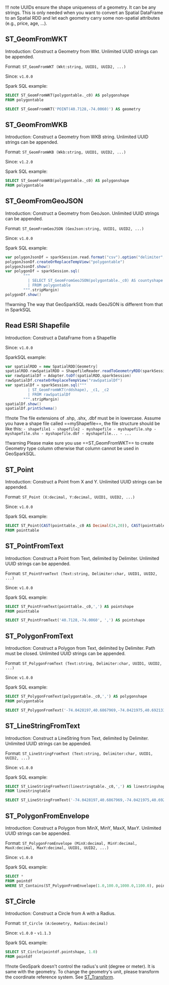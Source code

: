 !!! note
	UUIDs ensure the shape uniqueness of a geometry. It can be any strings. This is only needed when you want to convert an Spatial DataFrame to an Spatial RDD and let each geometry carry some non-spatial attributes (e.g., price, age, ...).
## ST_GeomFromWKT

Introduction: Construct a Geometry from Wkt. Unlimited UUID strings can be appended.

Format:
`ST_GeomFromWKT (Wkt:string, UUID1, UUID2, ...)`

Since: `v1.0.0`

Spark SQL example:
```SQL
SELECT ST_GeomFromWKT(polygontable._c0) AS polygonshape
FROM polygontable
```

```SQL
SELECT ST_GeomFromWKT('POINT(40.7128,-74.0060)') AS geometry
```

## ST_GeomFromWKB

Introduction: Construct a Geometry from WKB string. Unlimited UUID strings can be appended.

Format:
`ST_GeomFromWKB (Wkb:string, UUID1, UUID2, ...)`

Since: `v1.2.0`

Spark SQL example:
```SQL
SELECT ST_GeomFromWKB(polygontable._c0) AS polygonshape
FROM polygontable
```

## ST_GeomFromGeoJSON

Introduction: Construct a Geometry from GeoJson. Unlimited UUID strings can be appended.

Format: `ST_GeomFromGeoJSON (GeoJson:string, UUID1, UUID2, ...)`

Since: `v1.0.0`

Spark SQL example:
```Scala
var polygonJsonDf = sparkSession.read.format("csv").option("delimiter","\t").option("header","false").load(geoJsonGeomInputLocation)
polygonJsonDf.createOrReplaceTempView("polygontable")
polygonJsonDf.show()
var polygonDf = sparkSession.sql(
        """
          | SELECT ST_GeomFromGeoJSON(polygontable._c0) AS countyshape
          | FROM polygontable
        """.stripMargin)
polygonDf.show()
```

!!!warning
	The way that GeoSparkSQL reads GeoJSON is different from that in SparkSQL

## Read ESRI Shapefile
Introduction: Construct a DataFrame from a Shapefile

Since: `v1.0.0`

SparkSQL example:

```Scala
var spatialRDD = new SpatialRDD[Geometry]
spatialRDD.rawSpatialRDD = ShapefileReader.readToGeometryRDD(sparkSession.sparkContext, shapefileInputLocation)
var rawSpatialDf = Adapter.toDf(spatialRDD,sparkSession)
rawSpatialDf.createOrReplaceTempView("rawSpatialDf")
var spatialDf = sparkSession.sql("""
          | ST_GeomFromWKT(rddshape), _c1, _c2
          | FROM rawSpatialDf
        """.stripMargin)
spatialDf.show()
spatialDf.printSchema()
```

!!!note
	The file extensions of .shp, .shx, .dbf must be in lowercase. Assume you have a shape file called ==myShapefile==, the file structure should be like this:
	```
	- shapefile1
	- shapefile2
	- myshapefile
		- myshapefile.shp
		- myshapefile.shx
		- myshapefile.dbf
		- myshapefile...
		- ...
	```

!!!warning
	Please make sure you use ==ST_GeomFromWKT== to create Geometry type column otherwise that column cannot be used in GeoSparkSQL.
## ST_Point

Introduction: Construct a Point from X and Y. Unlimited UUID strings can be appended.

Format: `ST_Point (X:decimal, Y:decimal, UUID1, UUID2, ...)`

Since: `v1.0.0`

Spark SQL example:
```SQL
SELECT ST_Point(CAST(pointtable._c0 AS Decimal(24,20)), CAST(pointtable._c1 AS Decimal(24,20))) AS pointshape
FROM pointtable
```


## ST_PointFromText

Introduction: Construct a Point from Text, delimited by Delimiter. Unlimited UUID strings can be appended.

Format: `ST_PointFromText (Text:string, Delimiter:char, UUID1, UUID2, ...)`

Since: `v1.0.0`

Spark SQL example:
```SQL
SELECT ST_PointFromText(pointtable._c0,',') AS pointshape
FROM pointtable
```

```SQL
SELECT ST_PointFromText('40.7128,-74.0060', ',') AS pointshape
```

## ST_PolygonFromText

Introduction: Construct a Polygon from Text, delimited by Delimiter. Path must be closed. Unlimited UUID strings can be appended.

Format: `ST_PolygonFromText (Text:string, Delimiter:char, UUID1, UUID2, ...)`

Since: `v1.0.0`

Spark SQL example:
```SQL
SELECT ST_PolygonFromText(polygontable._c0,',') AS polygonshape
FROM polygontable
```

```SQL
SELECT ST_PolygonFromText('-74.0428197,40.6867969,-74.0421975,40.6921336,-74.0508020,40.6912794,-74.0428197,40.6867969', ',') AS polygonshape
```

## ST_LineStringFromText

Introduction: Construct a LineString from Text, delimited by Delimiter. Unlimited UUID strings can be appended.

Format: `ST_LineStringFromText (Text:string, Delimiter:char, UUID1, UUID2, ...)`

Since: `v1.0.0`

Spark SQL example:
```SQL
SELECT ST_LineStringFromText(linestringtable._c0,',') AS linestringshape
FROM linestringtable
```

```SQL
SELECT ST_LineStringFromText('-74.0428197,40.6867969,-74.0421975,40.6921336,-74.0508020,40.6912794', ',') AS linestringshape
```

## ST_PolygonFromEnvelope

Introduction: Construct a Polygon from MinX, MinY, MaxX, MaxY. Unlimited UUID strings can be appended.

Format: `ST_PolygonFromEnvelope (MinX:decimal, MinY:decimal, MaxX:decimal, MaxY:decimal, UUID1, UUID2, ...)`

Since: `v1.0.0`

Spark SQL example:
```SQL
SELECT *
FROM pointdf
WHERE ST_Contains(ST_PolygonFromEnvelope(1.0,100.0,1000.0,1100.0), pointdf.pointshape)
```

## ST_Circle

Introduction: Construct a Circle from A with a Radius.

Format: `ST_Circle (A:Geometry, Radius:decimal)`

Since: `v1.0.0` - `v1.1.3`

Spark SQL example:

```SQL
SELECT ST_Circle(pointdf.pointshape, 1.0)
FROM pointdf
```

!!!note
	GeoSpark doesn't control the radius's unit (degree or meter). It is same with the geometry. To change the geometry's unit, please transform the coordinate reference system. See [ST_Transform](GeoSparkSQL-Function.md#st_transform).

